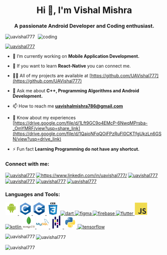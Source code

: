 <h1 align="center">Hi 👋, I'm Vishal Mishra</h1>
<h3 align="center">A passionate Android Developer and Coding enthusiast.</h3>
<img align="right" width=400 alt="coding" src="https://user-images.githubusercontent.com/74038190/212749171-b84692a8-2b04-4e3b-93ca-ac14705da224.gif">

<p align="left"> <img src="https://komarev.com/ghpvc/?username=uavishal777&label=Profile%20views&color=0e75b6&style=flat" alt="uavishal777" /> </p>

<p align="left"> <a href="https://twitter.com/uavishal777" target="blank"><img src="https://img.shields.io/twitter/follow/uavishal777?logo=twitter&style=for-the-badge" alt="uavishal777" /></a> </p>

- 🔭 I’m currently working on **Mobile Application Development.**

- 🌱 If you want to learn **React-Native** you can connect me.

- 👨‍💻 All of my projects are available at [https://github.com/UAVishal777](https://github.com/UAVishal777)

- 💬 Ask me about **C++, Programming Algorithms and Android Development.**

- 📫 How to reach me **uavishalmishra786@gmail.com**

- 📄 Know about my experiences [https://drive.google.com/file/d/1Lft9GC9o4EMcP-6NwqMPrsba-_OmYMRF/view?usp=share_link](https://drive.google.com/file/d/1QaioNFqQOiFPzRuFl0CKTfgUkzLn6GSN/view?usp=drive_link)

- ⚡ Fun fact **Learning Programming do not have any shortcut.**

<h3 align="left">Connect with me:</h3>
<p align="left">
<a href="https://twitter.com/uavishal777" target="blank"><img align="center" src="https://raw.githubusercontent.com/rahuldkjain/github-profile-readme-generator/master/src/images/icons/Social/twitter.svg" alt="uavishal777" height="30" width="40" /></a>
<a href="https://linkedin.com/in/https://www.linkedin.com/in/uavishal777/" target="blank"><img align="center" src="https://raw.githubusercontent.com/rahuldkjain/github-profile-readme-generator/master/src/images/icons/Social/linked-in-alt.svg" alt="https://www.linkedin.com/in/uavishal777/" height="30" width="40" /></a>
<a href="https://instagram.com/uavishal777" target="blank"><img align="center" src="https://raw.githubusercontent.com/rahuldkjain/github-profile-readme-generator/master/src/images/icons/Social/instagram.svg" alt="uavishal777" height="30" width="40" /></a>
<a href="https://www.codechef.com/users/uavishal777" target="blank"><img align="center" src="https://cdn.jsdelivr.net/npm/simple-icons@3.1.0/icons/codechef.svg" alt="uavishal777" height="30" width="40" /></a>
<a href="https://codeforces.com/profile/uavishal777" target="blank"><img align="center" src="https://raw.githubusercontent.com/rahuldkjain/github-profile-readme-generator/master/src/images/icons/Social/codeforces.svg" alt="uavishal777" height="30" width="40" /></a>
<a href="https://www.leetcode.com/uavishal777" target="blank"><img align="center" src="https://raw.githubusercontent.com/rahuldkjain/github-profile-readme-generator/master/src/images/icons/Social/leet-code.svg" alt="uavishal777" height="30" width="40" /></a>
</p>

<h3 align="left">Languages and Tools:</h3>
<p align="left"> <a href="https://developer.android.com" target="_blank" rel="noreferrer"> <img src="https://raw.githubusercontent.com/devicons/devicon/master/icons/android/android-original-wordmark.svg" alt="android" width="40" height="40"/> </a> <a href="https://www.cprogramming.com/" target="_blank" rel="noreferrer"> <img src="https://raw.githubusercontent.com/devicons/devicon/master/icons/c/c-original.svg" alt="c" width="40" height="40"/> </a> <a href="https://www.w3schools.com/cpp/" target="_blank" rel="noreferrer"> <img src="https://raw.githubusercontent.com/devicons/devicon/master/icons/cplusplus/cplusplus-original.svg" alt="cplusplus" width="40" height="40"/> </a> <a href="https://www.w3schools.com/css/" target="_blank" rel="noreferrer"> <img src="https://raw.githubusercontent.com/devicons/devicon/master/icons/css3/css3-original-wordmark.svg" alt="css3" width="40" height="40"/> </a> <a href="https://dart.dev" target="_blank" rel="noreferrer"> <img src="https://www.vectorlogo.zone/logos/dartlang/dartlang-icon.svg" alt="dart" width="40" height="40"/> </a> <a href="https://www.figma.com/" target="_blank" rel="noreferrer"> <img src="https://www.vectorlogo.zone/logos/figma/figma-icon.svg" alt="figma" width="40" height="40"/> </a> <a href="https://firebase.google.com/" target="_blank" rel="noreferrer"> <img src="https://www.vectorlogo.zone/logos/firebase/firebase-icon.svg" alt="firebase" width="40" height="40"/> </a> <a href="https://flutter.dev" target="_blank" rel="noreferrer"> <img src="https://www.vectorlogo.zone/logos/flutterio/flutterio-icon.svg" alt="flutter" width="40" height="40"/> </a> <a href="https://developer.mozilla.org/en-US/docs/Web/JavaScript" target="_blank" rel="noreferrer"> <img src="https://raw.githubusercontent.com/devicons/devicon/master/icons/javascript/javascript-original.svg" alt="javascript" width="40" height="40"/> </a> <a href="https://kotlinlang.org" target="_blank" rel="noreferrer"> <img src="https://www.vectorlogo.zone/logos/kotlinlang/kotlinlang-icon.svg" alt="kotlin" width="40" height="40"/> </a> <a href="https://www.mongodb.com/" target="_blank" rel="noreferrer"> <img src="https://raw.githubusercontent.com/devicons/devicon/master/icons/mongodb/mongodb-original-wordmark.svg" alt="mongodb" width="40" height="40"/> </a> <a href="https://www.mysql.com/" target="_blank" rel="noreferrer"> <img src="https://raw.githubusercontent.com/devicons/devicon/master/icons/mysql/mysql-original-wordmark.svg" alt="mysql" width="40" height="40"/> </a> <a href="https://pandas.pydata.org/" target="_blank" rel="noreferrer"> <img src="https://raw.githubusercontent.com/devicons/devicon/2ae2a900d2f041da66e950e4d48052658d850630/icons/pandas/pandas-original.svg" alt="pandas" width="40" height="40"/> </a> <a href="https://www.python.org" target="_blank" rel="noreferrer"> <img src="https://raw.githubusercontent.com/devicons/devicon/master/icons/python/python-original.svg" alt="python" width="40" height="40"/> </a> <a href="https://www.tensorflow.org" target="_blank" rel="noreferrer"> <img src="https://www.vectorlogo.zone/logos/tensorflow/tensorflow-icon.svg" alt="tensorflow" width="40" height="40"/> </a> </p>

<p><img align="left" src="https://github-readme-stats.vercel.app/api/top-langs?username=uavishal777&show_icons=true&locale=en&layout=compact" alt="uavishal777" /></p>

<p>&nbsp;<img align="center" src="https://github-readme-stats.vercel.app/api?username=uavishal777&show_icons=true&locale=en" alt="uavishal777" /></p>

<p><img align="center" src="https://github-readme-streak-stats.herokuapp.com/?user=uavishal777&" alt="uavishal777" /></p>
